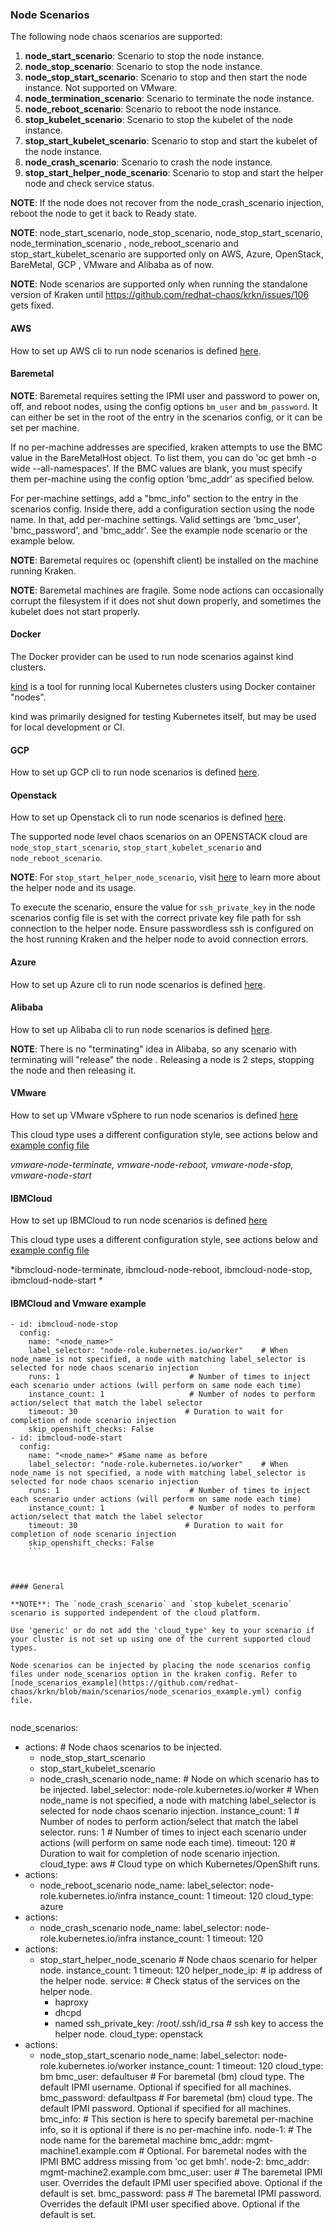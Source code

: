 ### Node Scenarios

The following node chaos scenarios are supported:

1. **node_start_scenario**: Scenario to stop the node instance.
2. **node_stop_scenario**: Scenario to stop the node instance.
3. **node_stop_start_scenario**: Scenario to stop and then start the node instance. Not supported on VMware.
4. **node_termination_scenario**: Scenario to terminate the node instance.
5. **node_reboot_scenario**: Scenario to reboot the node instance.
6. **stop_kubelet_scenario**: Scenario to stop the kubelet of the node instance.
7. **stop_start_kubelet_scenario**: Scenario to stop and start the kubelet of the node instance.
8. **node_crash_scenario**: Scenario to crash the node instance.
9. **stop_start_helper_node_scenario**: Scenario to stop and start the helper node and check service status.


**NOTE**: If the node does not recover from the node_crash_scenario injection, reboot the node to get it back to Ready state.

**NOTE**: node_start_scenario, node_stop_scenario, node_stop_start_scenario, node_termination_scenario
, node_reboot_scenario and stop_start_kubelet_scenario are supported only on AWS, Azure, OpenStack, BareMetal, GCP
, VMware and Alibaba as of now.

**NOTE**: Node scenarios are supported only when running the standalone version of Kraken until https://github.com/redhat-chaos/krkn/issues/106 gets fixed.


#### AWS

How to set up AWS cli to run node scenarios is defined [here](cloud_setup.md#aws).

#### Baremetal
**NOTE**: Baremetal requires setting the IPMI user and password to power on, off, and reboot nodes, using the config options `bm_user` and `bm_password`. It can either be set in the root of the entry in the scenarios config, or it can be set per machine.

If no per-machine addresses are specified, kraken attempts to use the BMC value in the BareMetalHost object. To list them, you can do 'oc get bmh -o wide --all-namespaces'. If the BMC values are blank, you must specify them per-machine using the config option 'bmc_addr' as specified below.

For per-machine settings, add a "bmc_info" section to the entry in the scenarios config. Inside there, add a configuration section using the node name. In that, add per-machine settings. Valid settings are 'bmc_user', 'bmc_password', and 'bmc_addr'.
See the example node scenario or the example below.

**NOTE**: Baremetal requires oc (openshift client) be installed on the machine running Kraken.

**NOTE**: Baremetal machines are fragile. Some node actions can occasionally corrupt the filesystem if it does not shut down properly, and sometimes the kubelet does not start properly.

#### Docker

The Docker provider can be used to run node scenarios against kind clusters.

[kind](https://kind.sigs.k8s.io/) is a tool for running local Kubernetes clusters using Docker container "nodes".

kind was primarily designed for testing Kubernetes itself, but may be used for local development or CI.

#### GCP
How to set up GCP cli to run node scenarios is defined [here](cloud_setup.md#gcp).

#### Openstack

How to set up Openstack cli to run node scenarios is defined [here](cloud_setup.md#openstack).

The supported node level chaos scenarios on an OPENSTACK cloud are `node_stop_start_scenario`, `stop_start_kubelet_scenario` and `node_reboot_scenario`.

**NOTE**: For `stop_start_helper_node_scenario`,  visit [here](https://github.com/redhat-cop/ocp4-helpernode) to learn more about the helper node and its usage.

To execute the scenario, ensure the value for `ssh_private_key` in the node scenarios config file is set with the correct private key file path for ssh connection to the helper node. Ensure passwordless ssh is configured on the host running Kraken and the helper node to avoid connection errors.


#### Azure

How to set up Azure cli to run node scenarios is defined [here](cloud_setup.md#azure).


#### Alibaba

How to set up Alibaba cli to run node scenarios is defined [here](cloud_setup.md#alibaba).

**NOTE**: There is no "terminating" idea in Alibaba, so any scenario with terminating will "release" the node
. Releasing a node is 2 steps, stopping the node and then releasing it.


#### VMware
How to set up VMware vSphere to run node scenarios is defined [here](cloud_setup.md#vmware)

This cloud type uses a different configuration style, see actions below and [example config file](../scenarios/openshift/vmware_node_scenarios.yml)

*vmware-node-terminate, vmware-node-reboot, vmware-node-stop, vmware-node-start*

#### IBMCloud
How to set up IBMCloud to run node scenarios is defined [here](cloud_setup.md#ibmcloud)

This cloud type uses a different configuration style, see actions below and [example config file](../scenarios/openshift/ibmcloud_node_scenarios.yml)

*ibmcloud-node-terminate, ibmcloud-node-reboot, ibmcloud-node-stop, ibmcloud-node-start
*


#### IBMCloud and Vmware example 


```
- id: ibmcloud-node-stop
  config:
    name: "<node_name>"        
    label_selector: "node-role.kubernetes.io/worker"    # When node_name is not specified, a node with matching label_selector is selected for node chaos scenario injection 
    runs: 1                             # Number of times to inject each scenario under actions (will perform on same node each time)                                                           
    instance_count: 1                   # Number of nodes to perform action/select that match the label selector                                             
    timeout: 30                        # Duration to wait for completion of node scenario injection
    skip_openshift_checks: False   
- id: ibmcloud-node-start
  config:
    name: "<node_name>" #Same name as before       
    label_selector: "node-role.kubernetes.io/worker"    # When node_name is not specified, a node with matching label_selector is selected for node chaos scenario injection 
    runs: 1                             # Number of times to inject each scenario under actions (will perform on same node each time)                                                           
    instance_count: 1                   # Number of nodes to perform action/select that match the label selector                                             
    timeout: 30                        # Duration to wait for completion of node scenario injection
    skip_openshift_checks: False      
    ```



#### General

**NOTE**: The `node_crash_scenario` and `stop_kubelet_scenario` scenario is supported independent of the cloud platform.

Use 'generic' or do not add the 'cloud_type' key to your scenario if your cluster is not set up using one of the current supported cloud types.

Node scenarios can be injected by placing the node scenarios config files under node_scenarios option in the kraken config. Refer to [node_scenarios_example](https://github.com/redhat-chaos/krkn/blob/main/scenarios/node_scenarios_example.yml) config file.


```
node_scenarios:
  - actions:                                                        # Node chaos scenarios to be injected.
    - node_stop_start_scenario
    - stop_start_kubelet_scenario
    - node_crash_scenario
    node_name:                                                      # Node on which scenario has to be injected.
    label_selector: node-role.kubernetes.io/worker                  # When node_name is not specified, a node with matching label_selector is selected for node chaos scenario injection.
    instance_count: 1                                               # Number of nodes to perform action/select that match the label selector.
    runs: 1                                                         # Number of times to inject each scenario under actions (will perform on same node each time).
    timeout: 120                                                    # Duration to wait for completion of node scenario injection.
    cloud_type: aws                                                 # Cloud type on which Kubernetes/OpenShift runs.
  - actions:
    - node_reboot_scenario
    node_name:
    label_selector: node-role.kubernetes.io/infra
    instance_count: 1
    timeout: 120
    cloud_type: azure
  - actions:
    - node_crash_scenario
    node_name:
    label_selector: node-role.kubernetes.io/infra
    instance_count: 1
    timeout: 120
  - actions:
    - stop_start_helper_node_scenario                               # Node chaos scenario for helper node.
    instance_count: 1
    timeout: 120
    helper_node_ip:                                                 # ip address of the helper node.
    service:                                                        # Check status of the services on the helper node.
      - haproxy
      - dhcpd
      - named
    ssh_private_key: /root/.ssh/id_rsa                              # ssh key to access the helper node.
    cloud_type: openstack
  - actions:
    - node_stop_start_scenario
    node_name:
    label_selector: node-role.kubernetes.io/worker
    instance_count: 1
    timeout: 120
    cloud_type: bm
    bmc_user: defaultuser                                           # For baremetal (bm) cloud type. The default IPMI username. Optional if specified for all machines.
    bmc_password: defaultpass                                       # For baremetal (bm) cloud type. The default IPMI password. Optional if specified for all machines.
    bmc_info:                                                       # This section is here to specify baremetal per-machine info, so it is optional if there is no per-machine info.
      node-1:                                                       # The node name for the baremetal machine
        bmc_addr: mgmt-machine1.example.com                         # Optional. For baremetal nodes with the IPMI BMC address missing from 'oc get bmh'.
      node-2:
        bmc_addr: mgmt-machine2.example.com
        bmc_user: user                                              # The baremetal IPMI user. Overrides the default IPMI user specified above. Optional if the default is set.
        bmc_password: pass                                          # The baremetal IPMI password. Overrides the default IPMI user specified above. Optional if the default is set.
```
